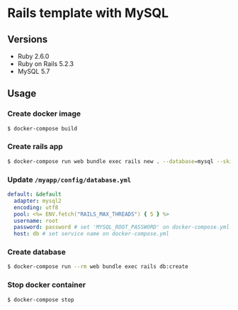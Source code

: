 # Rails template with MySQL

## Versions

* Ruby 2.6.0
* Ruby on Rails 5.2.3
* MySQL 5.7

## Usage

### Create docker image

```bash
$ docker-compose build
```

### Create rails app
```bash
$ docker-compose run web bundle exec rails new . --database=mysql --skip-bundle
```

### Update `/myapp/config/database.yml`

```yml
default: &default
  adapter: mysql2
  encoding: utf8
  pool: <%= ENV.fetch("RAILS_MAX_THREADS") { 5 } %>
  username: root
  password: password # set 'MYSQL_ROOT_PASSWORD' on docker-compose.yml
  host: db # set service name on docker-compose.yml
```

### Create database

```bash
$ docker-compose run --rm web bundle exec rails db:create
```

### Stop docker container

```bash
$ docker-compose stop
```